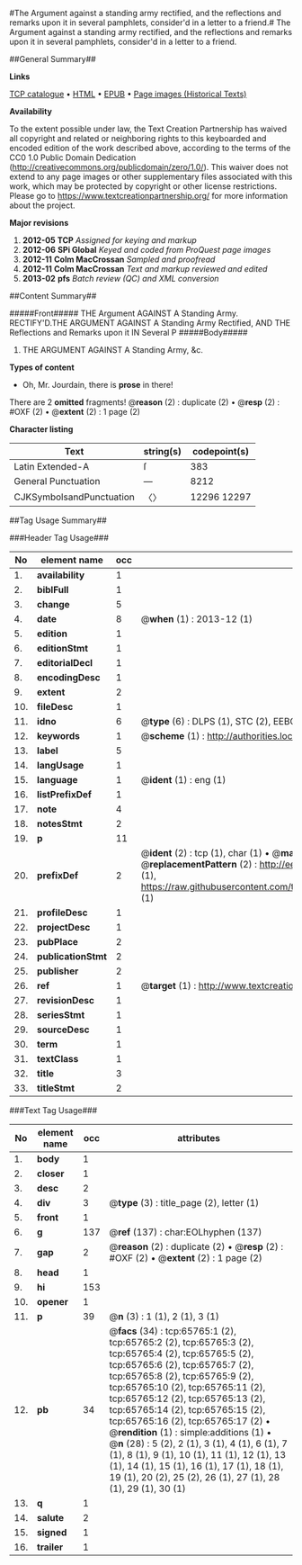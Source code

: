 #The Argument against a standing army rectified, and the reflections and remarks upon it in several pamphlets, consider'd in a letter to a friend.#
The Argument against a standing army rectified, and the reflections and remarks upon it in several pamphlets, consider'd in a letter to a friend.

##General Summary##

**Links**

[TCP catalogue](http://www.ota.ox.ac.uk/tcp/)  • 
[HTML](http://tei.it.ox.ac.uk/tcp/Texts-HTML/free/A25/A25778.html)  • 
[EPUB](http://tei.it.ox.ac.uk/tcp/Texts-EPUB/free/A25/A25778.epub) • 
[Page images (Historical Texts)](https://historicaltexts.jisc.ac.uk/eebo-12685776e)

**Availability**

To the extent possible under law, the Text Creation Partnership has waived all copyright and related or neighboring rights to this keyboarded and encoded edition of the work described above, according to the terms of the CC0 1.0 Public Domain Dedication (http://creativecommons.org/publicdomain/zero/1.0/). This waiver does not extend to any page images or other supplementary files associated with this work, which may be protected by copyright or other license restrictions. Please go to https://www.textcreationpartnership.org/ for more information about the project.

**Major revisions**

1. __2012-05__ __TCP__ *Assigned for keying and markup*
1. __2012-06__ __SPi Global__ *Keyed and coded from ProQuest page images*
1. __2012-11__ __Colm MacCrossan__ *Sampled and proofread*
1. __2012-11__ __Colm MacCrossan__ *Text and markup reviewed and edited*
1. __2013-02__ __pfs__ *Batch review (QC) and XML conversion*

##Content Summary##

#####Front#####
THE Argument AGAINST A Standing Army. RECTIFY'D.THE ARGUMENT AGAINST A Standing Army Rectified, AND THE Reflections and Remarks upon it IN Several P
#####Body#####

1. THE ARGUMENT AGAINST A Standing Army, &c.

**Types of content**

  * Oh, Mr. Jourdain, there is **prose** in there!

There are 2 **omitted** fragments! 
 @__reason__ (2) : duplicate (2)  •  @__resp__ (2) : #OXF (2)  •  @__extent__ (2) : 1 page (2)

**Character listing**


|Text|string(s)|codepoint(s)|
|---|---|---|
|Latin Extended-A|ſ|383|
|General Punctuation|—|8212|
|CJKSymbolsandPunctuation|〈〉|12296 12297|

##Tag Usage Summary##

###Header Tag Usage###

|No|element name|occ|attributes|
|---|---|---|---|
|1.|__availability__|1||
|2.|__biblFull__|1||
|3.|__change__|5||
|4.|__date__|8| @__when__ (1) : 2013-12 (1)|
|5.|__edition__|1||
|6.|__editionStmt__|1||
|7.|__editorialDecl__|1||
|8.|__encodingDesc__|1||
|9.|__extent__|2||
|10.|__fileDesc__|1||
|11.|__idno__|6| @__type__ (6) : DLPS (1), STC (2), EEBO-CITATION (1), OCLC (1), VID (1)|
|12.|__keywords__|1| @__scheme__ (1) : http://authorities.loc.gov/ (1)|
|13.|__label__|5||
|14.|__langUsage__|1||
|15.|__language__|1| @__ident__ (1) : eng (1)|
|16.|__listPrefixDef__|1||
|17.|__note__|4||
|18.|__notesStmt__|2||
|19.|__p__|11||
|20.|__prefixDef__|2| @__ident__ (2) : tcp (1), char (1)  •  @__matchPattern__ (2) : ([0-9\-]+):([0-9IVX]+) (1), (.+) (1)  •  @__replacementPattern__ (2) : http://eebo.chadwyck.com/downloadtiff?vid=$1&page=$2 (1), https://raw.githubusercontent.com/textcreationpartnership/Texts/master/tcpchars.xml#$1 (1)|
|21.|__profileDesc__|1||
|22.|__projectDesc__|1||
|23.|__pubPlace__|2||
|24.|__publicationStmt__|2||
|25.|__publisher__|2||
|26.|__ref__|1| @__target__ (1) : http://www.textcreationpartnership.org/docs/. (1)|
|27.|__revisionDesc__|1||
|28.|__seriesStmt__|1||
|29.|__sourceDesc__|1||
|30.|__term__|1||
|31.|__textClass__|1||
|32.|__title__|3||
|33.|__titleStmt__|2||


###Text Tag Usage###

|No|element name|occ|attributes|
|---|---|---|---|
|1.|__body__|1||
|2.|__closer__|1||
|3.|__desc__|2||
|4.|__div__|3| @__type__ (3) : title_page (2), letter (1)|
|5.|__front__|1||
|6.|__g__|137| @__ref__ (137) : char:EOLhyphen (137)|
|7.|__gap__|2| @__reason__ (2) : duplicate (2)  •  @__resp__ (2) : #OXF (2)  •  @__extent__ (2) : 1 page (2)|
|8.|__head__|1||
|9.|__hi__|153||
|10.|__opener__|1||
|11.|__p__|39| @__n__ (3) : 1 (1), 2 (1), 3 (1)|
|12.|__pb__|34| @__facs__ (34) : tcp:65765:1 (2), tcp:65765:2 (2), tcp:65765:3 (2), tcp:65765:4 (2), tcp:65765:5 (2), tcp:65765:6 (2), tcp:65765:7 (2), tcp:65765:8 (2), tcp:65765:9 (2), tcp:65765:10 (2), tcp:65765:11 (2), tcp:65765:12 (2), tcp:65765:13 (2), tcp:65765:14 (2), tcp:65765:15 (2), tcp:65765:16 (2), tcp:65765:17 (2)  •  @__rendition__ (1) : simple:additions (1)  •  @__n__ (28) : 5 (2), 2 (1), 3 (1), 4 (1), 6 (1), 7 (1), 8 (1), 9 (1), 10 (1), 11 (1), 12 (1), 13 (1), 14 (1), 15 (1), 16 (1), 17 (1), 18 (1), 19 (1), 20 (2), 25 (2), 26 (1), 27 (1), 28 (1), 29 (1), 30 (1)|
|13.|__q__|1||
|14.|__salute__|2||
|15.|__signed__|1||
|16.|__trailer__|1||
